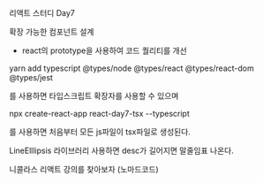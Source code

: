 리액트 스터디 Day7

확장 가능한 컴포넌트 설계

- react의 prototype을 사용하여 코드 퀄리티를 개선



yarn add typescript @types/node @types/react @types/react-dom @types/jest

를 사용하면 타입스크립트 확장자를 사용할 수 있으며 

npx create-react-app react-day7-tsx --typescript

를 사용하면 처음부터 모든 js파일이 tsx파일로 생성된다.



LineElllipsis 라이브러리 사용하면 desc가 길어지면 말줄임표 나온다.



니콜라스 리액트 강의를 찾아보자 (노마드코드)

